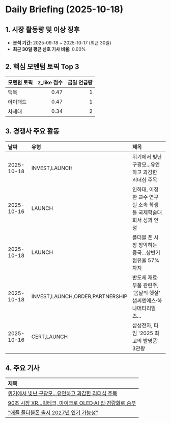 # Daily Briefing (2025-10-18)

## 1. 시장 활동량 및 이상 징후

- **분석 기간:** 2025-09-18 ~ 2025-10-17 (최근 30일)
- **최근 30일 평균 신호 기사 비율:** 0.00%


## 2. 핵심 모멘텀 토픽 Top 3

| 모멘텀 토픽   |   z_like 점수 |   금일 언급량 |
|:---------|------------:|---------:|
| 맥북       |        0.47 |        1 |
| 아이패드     |        0.47 |        1 |
| 차세대      |        0.34 |        2 |


## 3. 경쟁사 주요 활동

| 날짜         | 유형                              | 제목                                       |
|:-----------|:--------------------------------|:-----------------------------------------|
| 2025-10-18 | INVEST,LAUNCH                   | 위기에서 빛난 구광모...유연하고 과감한 리더십 주목            |
| 2025-10-16 | LAUNCH                          | 인하대, 이정환 교수 연구실 소속 학생들 국제학술대회서 성과 인정     |
| 2025-10-18 | LAUNCH                          | 폴더블 폰 시장 장악하는 중국…상반기 점유율 57% 차지          |
| 2025-10-18 | INVEST,LAUNCH,ORDER,PARTNERSHIP | 반도체 재료·부품 관련주, '봄날의 햇살' 샘씨엔에스·하나머티리얼즈... |
| 2025-10-16 | CERT,LAUNCH                     | 삼성전자, 타임 '2025 최고의 발명품' 3관왕              |


## 4. 주요 기사

| 제목                                                                                             |
|:-----------------------------------------------------------------------------------------------|
| [위기에서 빛난 구광모...유연하고 과감한 리더십 주목](https://www.asiatime.co.kr/article/20251017500155)             |
| [90조 시장 XR…빅테크, 마이크로 OLED·AI 칩·경량화로 승부](https://www.dailian.co.kr/news/view/1560244/?sc=Naver) |
| ["애플 폴더블폰 출시 2027년 연기 가능성"](http://www.thelec.kr/news/articleView.html?idxno=42248)            |
